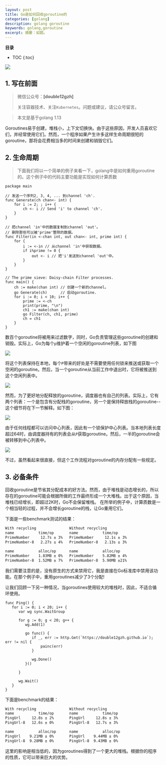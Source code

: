 ```yaml
---
layout: post 
title: Go是如何回收goroutine的
categories: [golang]
description: golang goroutine
keywords: golang,goroutine
excerpt: 摘要：如题。
---
```



**目录**

* TOC
{:toc}

![](https://gitee.com/double12gzh/wiki-pictures/raw/master/go%E6%98%AF%E5%A6%82%E4%BD%95%E5%9B%9E%E6%94%B6goroutine%E7%9A%84/pic-0.png)

## 1. 写在前面

> 微信公众号：**[double12gzh]**
> 
> 关注容器技术、关注`Kubernetes`。问题或建议，请公众号留言。

> 本文是基于golang 1.13

Goroutines易于创建，堆栈小，上下文切换快。由于这些原因，开发人员喜欢它们，并经常使用它们。然而，一个程序如果产生许多这样生命周期很短的goroutine，那将会花费相当多的时间来创建和销毁它们。

## 2. 生命周期

> 下面我们将以一个简单的例子来看一下，golang中是如何重用goroutine的。这个例子中的代码主要功能是实现如何计算质数

```golang
package main

// 发送一个序列2, 3, 4, ... 到channel 'ch'.
func Generate(ch chan<- int) {
	for i := 2; ; i++ {
		ch <- i // Send 'i' to channel 'ch'.
	}
}

// 把channel 'in'中的数据复制到channel 'out'。
// 删除那些可以被'prime'整除的数据。
func Filter(in <-chan int, out chan<- int, prime int) {
	for {
		i := <-in // 从channel 'in'中获取数据。
		if i%prime != 0 {
			out <- i // 把'i'发送到channel 'out'中。
		}
	}
}

// The prime sieve: Daisy-chain Filter processes.
func main() {
	ch := make(chan int) // 创建一个新的channel。
	go Generate(ch)      // 启动goroutine.
	for i := 0; i < 10; i++ {
		prime := <-ch
		print(prime, "\n")
		ch1 := make(chan int)
		go Filter(ch, ch1, prime)
		ch = ch1
	}
}
```

数百个goroutine将被用来过滤数字，同时，Go负责管理这些goroutine的创建和销毁。实际上，Go为每个`p`维护着一个空闲的goroutine列表，如下图

![](https://gitee.com/double12gzh/wiki-pictures/raw/master/go%E6%98%AF%E5%A6%82%E4%BD%95%E5%9B%9E%E6%94%B6goroutine%E7%9A%84/pic-1.png)

将这个列表保持在本地，每个`P`带来的好处是不需要使用任何锁来推送或获取一个空闲的goroutine。然后，当一个goroutine从当前工作中退出时，它将被推送到这个空闲列表中。

![](https://gitee.com/double12gzh/wiki-pictures/raw/master/go%E6%98%AF%E5%A6%82%E4%BD%95%E5%9B%9E%E6%94%B6goroutine%E7%9A%84/pic-3.png)

然而，为了更好地分配释放的goroutine，调度器也有自己的列表。实际上，它有两个列表：一个是包含有分配栈的goroutine，另一个是保持释放栈的goroutine--这个细节将在下一节解释。如下图：

![](https://gitee.com/double12gzh/wiki-pictures/raw/master/go%E6%98%AF%E5%A6%82%E4%BD%95%E5%9B%9E%E6%94%B6goroutine%E7%9A%84/pic-5.png)

由于任何线程都可以访问中心列表，因此有一个锁保护中心列表。当本地列表长度超过64时，由调度器持有的列表会从`P`获取goroutine。然后，一半的goroutine会被转移到中心列表中。

![](https://gitee.com/double12gzh/wiki-pictures/raw/master/go%E6%98%AF%E5%A6%82%E4%BD%95%E5%9B%9E%E6%94%B6goroutine%E7%9A%84/pic-6.png)

不过，虽然看起来很直接，但这个工作流程对goroutine的内存分配有一些规定。

## 3. 必备条件

回收goroutine是节省其分配成本的好方法。然而，由于堆栈是动态增长的，所以存在的goroutine可能会根据所做的工作最终形成一个大堆栈。出于这个原因，当堆栈已经增长，即超过2K时，Go不会保留堆栈。
在所举的例子中，计算质数是一个相当轻的过程，并不会增长goroutine的栈，让Go重用它们。

下面是一些benchmark测试的结果：

```bash
With recycling               Without recycling
name           time/op       name           time/op
PrimeNumber     12.7s ± 3%   PrimeNumber     12.1s ± 3%
PrimeNumber-8   2.27s ± 4%   PrimeNumber-8   2.13s ± 3%

name           alloc/op      name           alloc/op
PrimeNumber    1.83MB ± 0%   PrimeNumber    5.82MB ± 4%
PrimeNumber-8  1.52MB ± 7%   PrimeNumber-8  5.90MB ±21%
```

我们需要注意的是，没有原生的方式来禁用它，我是直接在Go标准库中禁用该功能。在那个例子中，重用goroutines减少了3个分配!

让我们回顾一下另一种情况，当goroutines使用较大的堆栈时，因此，不适合循环使用。

```golang
func Ping() {
   for i := 0; i < 20; i++ {
      var wg sync.WaitGroup

      for g := 0; g < 20; g++ {
         wg.Add(1)

         go func() {
            if _, err := http.Get(`https://double12gzh.github.io`); err != nil {
                painc(err)
            }

            wg.Done()
         }()

      }

      wg.Wait()
   }
}
```

下面是benchmark的结果：

```bash
With recycling               Without recycling
name           time/op       name           time/op
PingUrl     12.8s ± 2%       PingUrl     12.8s ± 3%
PingUrl-8   12.6s ± 0%       PingUrl-8   12.7s ± 3%

name           alloc/op      name           alloc/op
PingUrl    9.21MB ± 0%       PingUrl    9.44MB ± 0%
PingUrl-8  9.28MB ± 0%       PingUrl-8  9.43MB ± 0%
```

这里的影响是相当低的，因为goroutines得到了一个更大的堆栈。根据你的程序的性质，它可以带来巨大的优势。